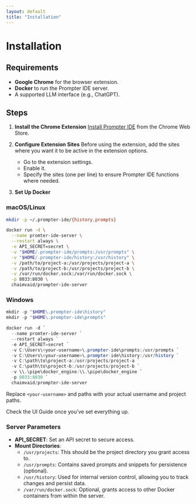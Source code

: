 ```yaml
---
layout: default
title: "Installation"
---
```


# Installation

## Requirements

- **Google Chrome** for the browser extension.
- **Docker** to run the Prompter IDE server.
- A supported LLM interface (e.g., ChatGPT).

## Steps

1. **Install the Chrome Extension**
   [Install Prompter IDE](https://chrome.google.com/webstore) from the Chrome Web Store.

2. **Configure Extension Sites**
   Before using the extension, add the sites where you want it to be active in the extension options.
   - Go to the extension settings.
   - Enable it.
   - Specify the sites (one per line) to ensure Prompter IDE functions where needed.

3. **Set Up Docker**

### macOS/Linux

```bash
mkdir -p ~/.prompter-ide/{history,prompts}

docker run -d \
  --name promter-ide-server \
  --restart always \
  -e API_SECRET=secret \
  -v "$HOME/.prompter-ide/prompts:/usr/prompts" \
  -v "$HOME/.prompter-ide/history:/usr/history" \
  -v /path/to/project-a:/usr/projects/project-a \
  -v /path/to/project-b:/usr/projects/project-b \
  -v /var/run/docker.sock:/var/run/docker.sock \
  -p 8033:8030 \
  chaimvaid/prompter-ide-server
```

### Windows

```powershell
mkdir -p "$HOME\.prompter-ide\history"
mkdir -p "$HOME\.prompter-ide\prompts"

docker run -d `
  --name promter-ide-server `
  --restart always `
  -e API_SECRET=secret `
  -v C:\Users\<your-username>\.prompter-ide\prompts:/usr/prompts `
  -v C:\Users\<your-username>\.prompter-ide\history:/usr/history `
  -v C:\path\to\project-a:/usr/projects/project-a `
  -v C:\path\to\project-b:/usr/projects/project-b `
  -v \\.\pipe\docker_engine:\\.\pipe\docker_engine `
  -p 8033:8030 `
  chaimvaid/prompter-ide-server
```

Replace `<your-username>` and paths with your actual username and project paths.

Check the UI Guide once you’ve set everything up.

### Server Parameters

- **API_SECRET**: Set an API secret to secure access.
- **Mount Directories**:
  - `/usr/projects`: This should be the project directory you grant access to.
  - `/usr/prompts`: Contains saved prompts and snippets for persistence (optional).
  - `/usr/history`: Used for internal version control, allowing you to track changes and persist data.
  - `/var/run/docker.sock`: Optional, grants access to other Docker containers from within the server.
